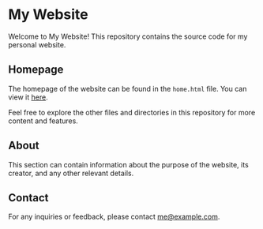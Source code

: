 # My Website

Welcome to My Website! This repository contains the source code for my personal website.

## Homepage

The homepage of the website can be found in the `home.html` file. You can view it [here](home.html).

Feel free to explore the other files and directories in this repository for more content and features.

## About

This section can contain information about the purpose of the website, its creator, and any other relevant details.

## Contact

For any inquiries or feedback, please contact [me@example.com](mailto:me@example.com).

